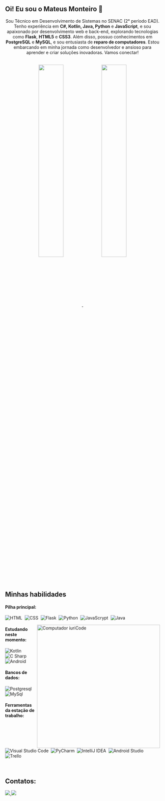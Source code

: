 ## Oi! Eu sou o Mateus Monteiro 👋

<p align="center">Sou Técnico em Desenvolvimento de Sistemas no SENAC (2° período EAD)</strong>. Tenho experiência em <strong>C#, Kotlin, Java, Python</strong> e <strong>JavaScript</strong>, e sou apaixonado por desenvolvimento web e back-end, explorando tecnologias como <strong>Flask</strong>, <strong>HTML5</strong> e <strong>CSS3</strong>. Além disso, possuo conhecimentos em <strong>PostgreSQL</strong> e <strong>MySQL</strong>, e sou entusiasta de <strong>reparo de computadores</strong>. Estou embarcando em minha jornada como desenvolvedor e ansioso para aprender e criar soluções inovadoras. Vamos conectar!</p>&nbsp;

<div  align="center" style="margin-bottom:100px">
  <a href="https://github.com/MMatteuss">
    <img width=40% align="center" src="https://github-readme-stats.vercel.app/api?username=MMatteuss&show_icons=true&theme=dark" href="google.com" />
    <img width=40% align="center" src="https://github-readme-stats.vercel.app/api/top-langs/?username=MMatteuss&layout=compact&theme=dark" />
  </a>
</div>
 
 &nbsp;
 &nbsp;



## Minhas habilidades

#### Pilha principal:
![HTML](https://img.shields.io/badge/HTML5-E34F26?style=for-the-badge&logo=html5&logoColor=white)&nbsp;
![CSS](https://img.shields.io/badge/CSS3-1572B6?style=for-the-badge&logo=css3&logoColor=white)&nbsp;
![Flask](https://img.shields.io/badge/Flask-000000?style=for-the-badge&logo=flask&logoColor=white)&nbsp;
![Python](https://img.shields.io/badge/Python-14354C?style=for-the-badge&logo=python&logoColor=white)&nbsp;
![JavaScrypt](https://img.shields.io/badge/JavaScript-323330?style=for-the-badge&logo=javascript&logoColor=F7DF1E)&nbsp;
![Java](https://img.shields.io/badge/java-%23ED8B00.svg?style=for-the-badge&logo=openjdk&logoColor=white)&nbsp;
<!-- ![GitHub](https://img.shields.io/badge/GitHub-100000?style=for-the-badge&logo=github&logoColor=white)&nbsp; -->

<img src="https://raw.githubusercontent.com/MicaelliMedeiros/micaellimedeiros/master/image/computer-illustration.png" min-width="400px" max-width="400px" width="400px" align="right" alt="Computador iuriCode">



#### Estudando neste momento:

![Kotlin](https://img.shields.io/badge/Kotlin-0095D5?&style=for-the-badge&logo=kotlin&logoColor=white)&nbsp;
![C Sharp](https://img.shields.io/badge/C_Sharp-7c118f?style=for-the-badge&logo=CSharp&logoColor=white)&nbsp;
![Android](https://img.shields.io/badge/Android-3DDC84?style=for-the-badge&logo=android&logoColor=white)&nbsp;


#### Bancos de dados:
![Postgresql](https://img.shields.io/badge/PostgreSQL-316192?style=for-the-badge&logo=postgresql&logoColor=white)&nbsp;
![MySql](https://img.shields.io/badge/mySql-323330?style=for-the-badge&logo=mysql&logoColor=blue)&nbsp;


#### Ferramentas da estação de trabalho:
![Visual Studio Code](https://img.shields.io/badge/Visual%20Studio%20Code-0078d7.svg?style=for-the-badge&logo=visual-studio-code&logoColor=white)&nbsp;
![PyCharm](https://img.shields.io/badge/pycharm-143?style=for-the-badge&logo=pycharm&logoColor=black&color=black&labelColor=green)&nbsp;
![IntelliJ IDEA](https://img.shields.io/badge/IntelliJIDEA-000000.svg?style=for-the-badge&logo=intellij-idea&logoColor=white)&nbsp;
![Android Studio](https://img.shields.io/badge/Android%20Studio-3DDC84.svg?style=for-the-badge&logo=android-studio&logoColor=white)&nbsp;
![Trello](https://img.shields.io/badge/Trello-0052CC?style=for-the-badge&logo=trello&logoColor=white)&nbsp;&nbsp;

&nbsp;
&nbsp;
&nbsp;


## Contatos:
<!--
<a href="" target="_blank">
  <img src="https://img.shields.io/badge/Discord-%235865F2.svg?style=for-the-badge&logo=discord&logoColor=white">
</a>
-->
<a href="https://www.linkedin.com/in/mmatteuss/" target="_blank">
  <img src="https://img.shields.io/badge/linkedin-%230077B5.svg?style=for-the-badge&logo=linkedin&logoColor=white">
</a>
<a href="https://www.instagram.com/mateusrllk" target="_blank">
  <img src="https://img.shields.io/badge/-Instagram-%23E4405F?style=for-the-badge&logo=instagram&logoColor=white">
</a>
